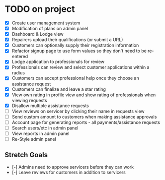 # TODO on project

- [x] Create user management system
- [x] Modification of plans on admin panel
- [x] Dashboard & Lodge view
- [x] Repairers upload their qualifications (or submit a URL)
- [x] Customers can optionally supply their registration information
- [x] Refactor signup page to use form values so they don't need to be re-entered
- [x] Lodge application to professionals for review
- [x] Professionals can review and select customer applications within a radius
- [x] Customers can accept professional help once they choose an assistance request
- [x] Customers can finalize and leave a star rating
- [x] View own rating in profile view and show rating of professionals when viewing requests
- [x] Disallow multiple assistance requests
- [ ] View reviews on servicer by clicking their name in requests view
- [ ] Send custom amount to customers when making assistance approvals
- [ ] Account page for generating reports - all payments/assistance requests
- [ ] Search users/etc in admin panel
- [ ] View reports in admin panel
- [ ] Re-Style admin panel

## Stretch Goals

- [-] Admins need to approve servicers before they can work
- [-] Leave reviews for customers in addition to servicers